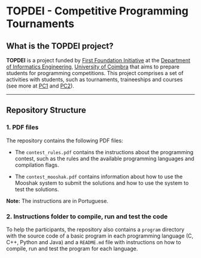# TOPDEI - Competitive Programming Tournaments

## What is the TOPDEI project?

__TOPDEI__ is a project funded by [First Foundation Initiative](https://dei.uc.pt/FirstFoundation/) at the [Department of Informatics Engineering](https://www.uc.pt/fctuc/dei/), [University of Coimbra](https://www.uc.pt/) that aims to prepare students for programming competitions. This project comprises a set of activities with students, such as tournaments, traineeships and courses (see more at [PC1](https://apps.uc.pt/courses/PT/course/9781) and [PC2](https://apps.uc.pt/courses/PT/course/10241)).

---

## Repository Structure

### 1. PDF files

The repository contains the following PDF files:

- The `contest_rules.pdf` contains the instructions about the programming contest, such as the rules and the available programming languages and compilation flags.

- The `contest_mooshak.pdf` contains information about how to use the Mooshak system to submit the solutions and how to use the system to test the solutions.

__Note:__ The instructions are in Portuguese.

### 2. Instructions folder to compile, run and test the code

To help the participants, the repository also contains a `program` directory with the source code of a basic program in each programming language (C, C++, Python and Java) and a `README.md` file with instructions on how to compile, run and test the program for each language.
